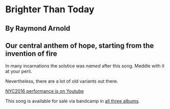 #  Brighter Than Today

## By Raymond Arnold
## Our central anthem of hope, starting from the invention of fire

In many incarnations the solstice was *named* after this song.  Meddle
with it at your peril.

Nevertheless, there are a lot of old variants out there.

[NYC2016 performance is on Youtube](https://www.youtube.com/watch?v=J_Gz9_mIcPs&index=4&list=PL2kAZU4YexD8EtbrNfI6RP0rjsTAIYwK6)

This song is available for sale via bandcamp in [all three albums](https://humanistculture.bandcamp.com/).

